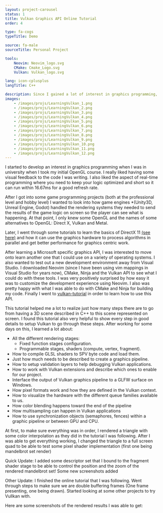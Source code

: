 ```yaml
---
layout: project-carousel
status: 1
title: Vulkan Graphics API Online Tutorial
order: 4

type: fa-cogs
typeTitle: Demo

source: fa-male
sourceTitle: Personal Project

tools:
    Neovim: Neovim_logo.svg
    CMake: Cmake_Logo.svg
    Vulkan: Vulkan_logo.svg

lang: icon-cplusplus
langTitle: C++

description: Since I gained a lot of interest in graphics programming, I wanted to make an effort to learn the more recent graphics APIs. I chose to try my hand at Vulkan
images:
    - /images/projs/LearningVulkan_1.png
    - /images/projs/LearningVulkan_2.png
    - /images/projs/LearningVulkan_3.png
    - /images/projs/LearningVulkan_4.png
    - /images/projs/LearningVulkan_5.png
    - /images/projs/LearningVulkan_6.png
    - /images/projs/LearningVulkan_7.png
    - /images/projs/LearningVulkan_8.png
    - /images/projs/LearningVulkan_9.png
    - /images/projs/LearningVulkan_10.png
    - /images/projs/LearningVulkan_11.png
    - /images/projs/LearningVulkan_12.png
---
```


I started to develop an interest in graphics programming when I was in university when I took my initial OpenGL course. I really liked having some visual feedback to the code I was writing. I also liked the aspect of real-time programming where you need to keep your logic optimized and short so it can run within 16.67ms for a good refresh rate.

After I got into some game programming projects (both at the professional level and hobby level) I wanted to look into how game engines *(Unity3D, Unreal Engine, Godot) handled the rendering systems they needed to send the results of the game logic on screen so the player can see what is happening. At that point, I only knew some OpenGL and the names of some alternatives to OpenGL: Direct X, Vulkan and Metal.

Later, I went through some tutorials to learn the basics of DirectX 11 [(see here)]({{site.baseurl}}/RayTraceInOneWeekendDx11) and how it can use the graphics hardware to process algorithms in parallel and get better performance for graphics centric work.

After learning a Microsoft specific graphics API, I was interested to move onto learn another one that I could use on a variety of operating systems. I also wanted to test out a new development environment away from Visual Studio. I downloaded Neovim (since I have been using vim mappings in Visual Studio for years now), CMake, Ninja and the Vulkan API to see what I could do with these tools. I was very positively surprised by how easy it was to customize the development experience using Neovim. I also was pretty happy with what I was able to do with CMake and Ninja for building my code. Finally I went to [vulkan-tutorial](https://vulkan-tutorial.com/) in order to learn how to use this API.

This tutorial helped me a lot to realize just how many steps there are to go from having a 3D scene described in C++ to this scene represented on screen. I found this tutorial also very helpful to show every step in good details to setup Vulkan to go through these steps. After working for some days on this, I learned a lot about:

- All the different rendering stages:
    - Fixed function stages configuration.
    - Programmable stages, shaders (compute, vertex, fragment).
- How to compile GLSL shaders to SPV byte code and load them.
- Just how much needs to be described to create a graphics pipeline.
- How to setup validation layers to help debugging Vulkan applications.
- How to work with Vulkan extensions and describe which ones to enable for our project.
- Interface the output of Vulkan graphics pipeline to a GLFW surface on Windows.
- How pixel formats work and how they are defined in the Vulkan context.
- How to visualize the hardware with the different queue families available to us.
- How color blending happens toward the end of the pipeline
- How multisampling can happen in Vulkan applications
- How to use synchronization objects (semaphores, fences) within a graphic pipeline or between GPU and CPU.

At first, to make sure everything was in order, I rendered a triangle with some color interpolation as they did in the tutorial I was following. After I was able to get everything working, I changed the triangle to a full screen quad to be able to test some pixel shader implementation (first one being mandelbrot set render)

Quick Update: I added some descriptor set that I bound to the fragment shader stage to be able to control the position and the zoom of the rendered mandelbrot set! Some new screenshots added

Other Update: I finished the online tutorial that I was following. Went through steps to make sure we are double buffering frames (One frame presenting, one being drawn). Started looking at some other projects to try Vullkan with.

Here are some screenshots of the rendered results I was able to get:

